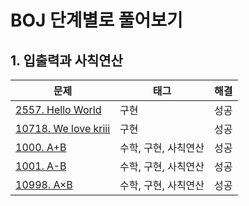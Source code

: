 # BOJ 단계별로 풀어보기

## 1. 입출력과 사칙연산

|문제|태그|해결|
|---|---|---|
|[2557. Hello World](https://boj.kr/2557)|구현|성공|
|[10718. We love kriii](https://boj.kr/10718)|구현|성공|
|[1000. A+B](https://boj.kr/1000)|수학, 구현, 사칙연산|성공|
|[1001. A-B](https://boj.kr/1001)|수학, 구현, 사칙연산|성공|
|[10998. A×B](https://boj.kr/10998)|수학, 구현, 사칙연산|성공|
